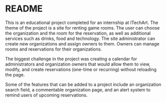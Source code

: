 # README
This is an educational project completed for an internship at ITechArt. The theme of the project is a site for renting game rooms. The user can choose the organization and the room for the reservation, as well as additional services such as drinks, food and technology. The site administrator can create new organizations and assign owners to them. Owners can manage rooms and reservations for their organizations.

The biggest challenge in the project was creating a calendar for administrators and organization owners that would allow them to view, modify, and create reservations (one-time or recurring) without reloading the page.

Some of the features that can be added to a project include an organization search field, a commentable organization page, and an alert system to remind users of upcoming reservations.
